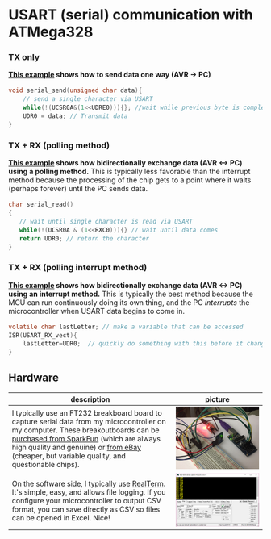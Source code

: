 # USART (serial) communication with ATMega328

### TX only
**[This example](tx%20only/main.c) shows how to send data one way (AVR -> PC)**
```C
void serial_send(unsigned char data){
	// send a single character via USART
	while(!(UCSR0A&(1<<UDRE0))){}; //wait while previous byte is completed
	UDR0 = data; // Transmit data
}
```

### TX + RX (polling method)
**[This example](tx%20rx%20polling/main.c) shows how bidirectionally exchange data (AVR <-> PC) using a polling method.** This is typically less favorable than the interrupt method because the processing of the chip gets to a point where it waits (perhaps forever) until the PC sends data.
```C
char serial_read()
{
   // wait until single character is read via USART
   while(!(UCSR0A & (1<<RXC0))){} // wait until data comes
   return UDR0; // return the character
}
```

### TX + RX (polling interrupt method)
**[This example](tx%20rx%20interrupt/main.c) shows how bidirectionally exchange data (AVR <-> PC) using an interrupt method.** This is typically the best method because the MCU can run continuously doing its own thing, and the PC _interrupts_ the microcontroller when USART data begins to come in.
```C
volatile char lastLetter; // make a variable that can be accessed
ISR(USART_RX_vect){
    lastLetter=UDR0;  // quickly do something with this before it changes
}
```

## Hardware
description | picture
---|---
I typically use an FT232 breakboard board to capture serial data from my microcontroller on my computer. These breakoutboards can be [purchased from SparkFun](https://www.sparkfun.com/products/12731) (which are always high quality and genuine) or [from eBay](http://www.ebay.com/sch/ft232+breakout) (cheaper, but variable quality, and questionable chips). | ![](../ATMega328%202017-02-08%20i2c%20LM75A%20thermometer/circuit.jpg)
On the software side, I typically use [RealTerm](https://realterm.sourceforge.io/). It's simple, easy, and allows file logging. If you configure your microcontroller to output CSV format, you can save directly as CSV so files can be opened in Excel. Nice!|![](../ATMega328%202017-02-08%20i2c%20LM75A%20thermometer/demo.png)

